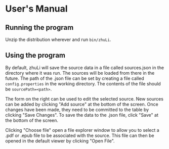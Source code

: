 # User's Manual

## Running the program

Unzip the distribution wherever and run `bin/zhuLi`.

## Using the program

By default, zhuLi will save the source data in a file called sources.json in the directory where it was run.
The sources will be loaded from there in the future.
The path of the .json file can be set by creating a file called `config.properties` in the working directory. The contents of the file should be `sourcePath=<path>`.

The form on the right can be used to edit the selected source.
New sources can be added by clicking "Add source" at the bottom of the screen.
Once changes have been made, they need to be committed to the table by clicking "Save Changes".
To save the data to the .json file, click "Save" at the bottom of the screen.

Clicking "Choose file" open a file explorer window to allow you to select a .pdf or .epub file to be associated with the source.
This file can then be opened in the default viewer by clicking "Open File".